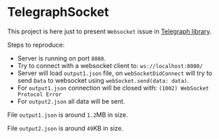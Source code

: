 # TelegraphSocket
This project is here just to present `Websocket` issue in
[Telegraph library](https://github.com/Building42/Telegraph).

Steps to reproduce:

- Server is running on port `8080`.
- Try to connect with a websocket client to: `ws://localhost:8080/`
- Server will load `output1.json` file, on `webSocketDidConnect` will try to
send `Data` to websocket using `webSocket.send(data: data)`.
- For `output1.json` connection will be closed with:
`(1002) WebSocket Protocol Error`
- For `output2.json` all data will be sent.

File `output1.json` is around `1.2`MB in size.

File `output2.json` is around `49`KB in size.
